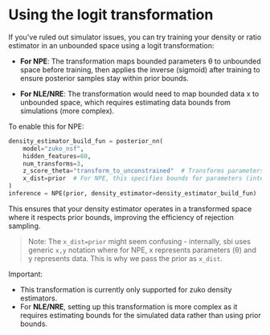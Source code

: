 # Using the logit transformation
If you've ruled out simulator issues, you can try training your density or ratio estimator in an unbounded space using a logit transformation:

- **For NPE**: The transformation maps bounded parameters θ to unbounded space before training, then applies the inverse (sigmoid) after training to ensure posterior samples stay within prior bounds.

- **For NLE/NRE**: The transformation would need to map bounded data x to unbounded space, which requires estimating data bounds from simulations (more complex).

To enable this for NPE:

```python
density_estimator_build_fun = posterior_nn(
    model="zuko_nsf", 
    hidden_features=60, 
    num_transforms=3, 
    z_score_theta="transform_to_unconstrained"  # Transforms parameters to unconstrained space
    x_dist=prior  # For NPE, this specifies bounds for parameters (internally called 'x')
)
inference = NPE(prior, density_estimator=density_estimator_build_fun)
```

This ensures that your density estimator operates in a transformed space where it respects prior bounds, improving the efficiency of rejection sampling.

>Note: The `x_dist=prior` might seem confusing - internally, sbi uses generic `x,y` notation where for NPE, x represents parameters (θ) and y represents data. This is why we pass the prior as `x_dist`.

Important:

- This transformation is currently only supported for zuko density estimators.
- For **NLE/NRE**, setting up this transformation is more complex as it requires estimating bounds for the simulated data rather than using prior bounds.
